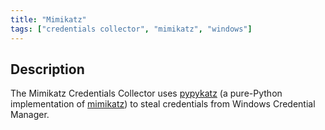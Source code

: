 ```yaml
---
title: "Mimikatz"
tags: ["credentials collector", "mimikatz", "windows"]
---
```


## Description

The Mimikatz Credentials Collector uses [pypykatz](https://github.com/skelsec/pypykatz)
(a pure-Python implementation of [mimikatz](https://github.com/gentilkiwi/mimikatz))
to steal credentials from Windows Credential Manager.
